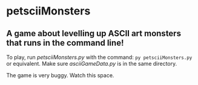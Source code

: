 # petsciiMonsters
## A game about levelling up ASCII art monsters that runs in the command line!

To play, run *petsciiMonsters.py* with the command: ```py petsciiMonsters.py``` or equivalent. Make sure *asciiGameData.py* is in the same directory.

The game is very buggy. Watch this space.
